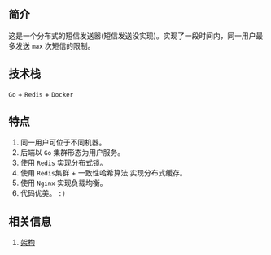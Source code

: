 ## 简介
这是一个分布式的短信发送器(短信发送没实现)。实现了一段时间内，同一用户最多发送 `max` 次短信的限制。

## 技术栈
`Go` + `Redis` + `Docker`

## 特点
1. 同一用户可位于不同机器。
2. 后端以 `Go` 集群形态为用户服务。
3. 使用 `Redis` 实现分布式锁。
4. 使用 `Redis`集群  + 一致性哈希算法 实现分布式缓存。
5. 使用 `Nginx` 实现负载均衡。
6. 代码优美。  `:)`


## 相关信息
1. [架构](https://www.processon.com/view/link/5f64edc66376894e3278ceba)